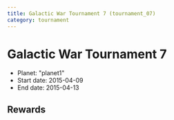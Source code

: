 ```yaml
---
title: Galactic War Tournament 7 (tournament_07)
category: tournament
---
```

# Galactic War Tournament 7

  * Planet: "planet1"
  * Start date: 2015-04-09
  * End date: 2015-04-13

## Rewards


